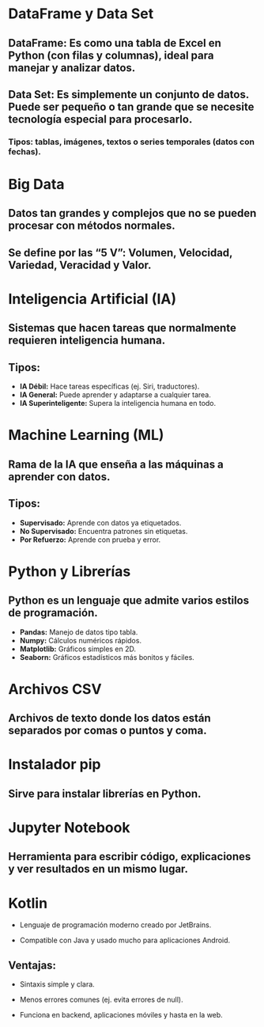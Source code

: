 # **DataFrame y Data Set**

## **DataFrame:** Es como una tabla de Excel en Python (con filas y columnas), ideal para manejar y analizar datos.
## **Data Set:** Es simplemente un conjunto de datos. Puede ser pequeño o tan grande que se necesite tecnología especial para procesarlo.

  ### Tipos: tablas, imágenes, textos o series temporales (datos con fechas).

# **Big Data**

## Datos tan grandes y complejos que no se pueden procesar con métodos normales.
## Se define por las “5 V”: Volumen, Velocidad, Variedad, Veracidad y Valor.

# **Inteligencia Artificial (IA)**

## Sistemas que hacen tareas que normalmente requieren inteligencia humana.
## Tipos:

  * **IA Débil:** Hace tareas específicas (ej. Siri, traductores).
  * **IA General:** Puede aprender y adaptarse a cualquier tarea.
  * **IA Superinteligente:** Supera la inteligencia humana en todo.

# **Machine Learning (ML)**

## Rama de la IA que enseña a las máquinas a aprender con datos.
## Tipos:

  * **Supervisado:** Aprende con datos ya etiquetados.
  * **No Supervisado:** Encuentra patrones sin etiquetas.
  * **Por Refuerzo:** Aprende con prueba y error.

# **Python y Librerías**

## Python es un lenguaje que admite varios estilos de programación.
* **Pandas:** Manejo de datos tipo tabla.
* **Numpy:** Cálculos numéricos rápidos.
* **Matplotlib:** Gráficos simples en 2D.
* **Seaborn:** Gráficos estadísticos más bonitos y fáciles.

# **Archivos CSV**

## Archivos de texto donde los datos están separados por comas o puntos y coma.

# **Instalador pip**

## Sirve para instalar librerías en Python.

# **Jupyter Notebook**

## Herramienta para escribir código, explicaciones y ver resultados en un mismo lugar.

# **Kotlin**

* Lenguaje de programación moderno creado por JetBrains.

* Compatible con Java y usado mucho para aplicaciones Android.

## Ventajas:

* Sintaxis simple y clara.

* Menos errores comunes (ej. evita errores de null).

* Funciona en backend, aplicaciones móviles y hasta en la web.
